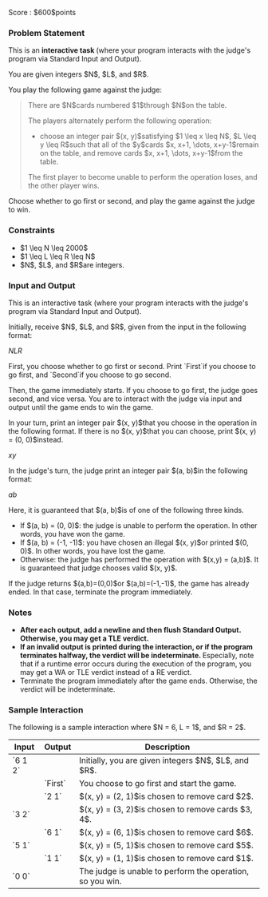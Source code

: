 
<div>

<span>

<span>

<p>
Score : $600$points
</p>

<div>

<section>

### **Problem Statement**

<p>
This is an 
<strong>
interactive task
</strong>
(where your program interacts with the judge's program via Standard Input and Output).
</p>

<p>
You are given integers $N$, $L$, and $R$.

You play the following game against the judge:
</p>

<blockquote>

<p>
There are $N$cards numbered $1$through $N$on the table.

The players alternately perform the following operation:
</p>

<ul>

<li>
choose an integer pair $(x, y)$satisfying $1 \leq x \leq N$, $L \leq y \leq R$such that all of the $y$cards $x, x+1, \dots, x+y-1$remain on the table, and remove cards $x, x+1, \dots, x+y-1$from the table.
</li>

</ul>

<p>
The first player to become unable to perform the operation loses, and the other player wins.
</p>

</blockquote>

<p>
Choose whether to go first or second, and play the game against the judge to win.
</p>

</section>

</div>

<div>

<section>

### **Constraints**

<ul>

<li>
$1 \leq N \leq 2000$
</li>

<li>
$1 \leq L \leq R \leq N$
</li>

<li>
$N$, $L$, and $R$are integers.
</li>

</ul>

</section>

</div>

<div>

<section>

### **Input and Output**

<p>
This is an interactive task (where your program interacts with the judge's program via Standard Input and Output).
</p>

<p>
Initially, receive $N$, $L$, and $R$, given from the input in the following format:
</p>

<div>

$N$$L$$R$
</div>

<p>
First, you choose whether to go first or second.  Print `First`if you choose to go first, and `Second`if you choose to go second.
</p>

<p>
Then, the game immediately starts.  If you choose to go first, the judge goes second, and vice versa.  You are to interact with the judge via input and output until the game ends to win the game.
</p>

<p>
In your turn, print an integer pair $(x, y)$that you choose in the operation in the following format.  If there is no $(x, y)$that you can choose, print $(x, y) = (0, 0)$instead.
</p>

<div>

$x$$y$
</div>

<p>
In the judge's turn, the judge print an integer pair $(a, b)$in the following format:
</p>

<div>

$a$$b$
</div>

<p>
Here, it is guaranteed that $(a, b)$is of one of the following three kinds.
</p>

<ul>

<li>
If $(a, b) = (0, 0)$: the judge is unable to perform the operation.  In other words, you have won the game.
</li>

<li>
If $(a, b) = (-1, -1)$: you have chosen an illegal $(x, y)$or printed $(0, 0)$.  In other words, you have lost the game.
</li>

<li>
Otherwise: the judge has performed the operation with $(x,y) = (a,b)$.  It is guaranteed that judge chooses valid $(x, y)$.
</li>

</ul>

<p>
If the judge returns $(a,b)=(0,0)$or $(a,b)=(-1,-1)$, the game has already ended.  In that case, terminate the program immediately.
</p>

</section>

</div>

<div>

<section>

### **Notes**

<ul>

<li>

<span>

<strong>
After each output, add a newline and then flush Standard Output.  Otherwise, you may get a 
<span>
TLE
</span>
verdict.
</strong>

</span>

</li>

<li>

<strong>
If an invalid output is printed during the interaction, or if the program terminates halfway, the verdict will be indeterminate.
</strong>
Especially, note that if a runtime error occurs during the execution of the program, you may get a 
<span>
WA
</span>
or 
<span>
TLE
</span>
verdict instead of a 
<span>
RE
</span>
verdict.
</li>

<li>
Terminate the program immediately after the game ends. Otherwise, the verdict will be indeterminate.
</li>

</ul>

</section>

</div>

<div>

<section>

### **Sample Interaction**

<p>
The following is a sample interaction where $N = 6, L = 1$, and $R = 2$.
</p>

<table>

<thead>

<tr>

<th>
Input
</th>

<th>
Output
</th>

<th>
Description
</th>

</tr>

</thead>

<tbody>

<tr>

<td>
`6 1 2`
</td>

<td>

</td>

<td>
Initially, you are given integers $N$, $L$, and $R$.
</td>

</tr>

<tr>

<td>

</td>

<td>
`First`
</td>

<td>
You choose to go first and start the game.
</td>

</tr>

<tr>

<td>

</td>

<td>
`2 1`
</td>

<td>
$(x, y) = (2, 1)$is chosen to remove card $2$.
</td>

</tr>

<tr>

<td>
`3 2`
</td>

<td>

</td>

<td>
$(x, y) = (3, 2)$is chosen to remove cards $3, 4$.
</td>

</tr>

<tr>

<td>

</td>

<td>
`6 1`
</td>

<td>
$(x, y) = (6, 1)$is chosen to remove card $6$.
</td>

</tr>

<tr>

<td>
`5 1`
</td>

<td>

</td>

<td>
$(x, y) = (5, 1)$is chosen to remove card $5$.
</td>

</tr>

<tr>

<td>

</td>

<td>
`1 1`
</td>

<td>
$(x, y) = (1, 1)$is chosen to remove card $1$.
</td>

</tr>

<tr>

<td>
`0 0`
</td>

<td>

</td>

<td>
The judge is unable to perform the operation, so you win.
</td>

</tr>

</tbody>

</table>

</section>

</div>

</span>

</span>

</div>

